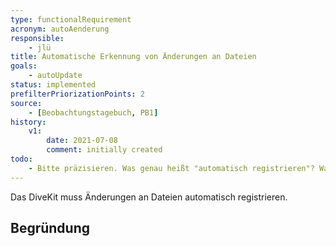 ```yaml
---
type: functionalRequirement
acronym: autoAenderung
responsible: 
    - jlü
title: Automatische Erkennung von Änderungen an Dateien
goals: 
    - autoUpdate
status: implemented
prefilterPriorizationPoints: 2
source:
    - [Beobachtungstagebuch, PB1]
history:
    v1:
        date: 2021-07-08
        comment: initially created
todo: 
    - Bitte präzisieren. Was genau heißt "automatisch registrieren"? Was heißt "automatisch" - nach einem Push des Users ? Was soll das System dann tun (also was heißt "registrieren")?  
---
```


Das DiveKit muss Änderungen an Dateien automatisch registrieren.

## Begründung

